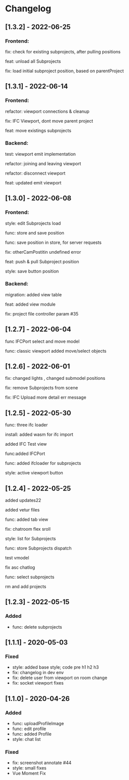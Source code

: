 # Changelog

## [1.3.2] - 2022-06-25

### Frontend:

fix: check for existing subprojects, after pulling positions

feat: unload all Subprojects

fix: load initial subproject position, based on parentProject

## [1.3.1] - 2022-06-14

### Frontend:

refactor: viewport connections & cleanup

fix: IFC Viewport, dont move parent project

feat: move existings subprojects

### Backend:

test: viewport emit implementation

refactor: joining and leaving viewport

refactor: disconnect viewport

feat: updated emit viewport


## [1.3.0] - 2022-06-08

### Frontend:

style: edit Subprojects load

func: store and save position

func: save position in store, for server requests

fix: otherCamPostitin undefined error

feat: push & pull Subproject position

style: save button position

### Backend:

migration: added view table

feat: added view module

fix: project file controller param #35

## [1.2.7] - 2022-06-04

func IFCPort select and move model

func: classic viewport added move/select objects

## [1.2.6] - 2022-06-01

fix: changed lights , changed submodel positions

fix: remove Subprojects from scene

fix: IFC Upload more detail err message


## [1.2.5] - 2022-05-30

func: three ifc loader

install: added wasm for ifc import

added IFC Test view

func:added IFCPort

func: added ifcloader for subprojects

style: active viewport button

## [1.2.4] - 2022-05-25

added updates22

added vetur files

func: added tab view

fix: chatroom flex sroll

style: list for Subprojects

func: store Subprojects dispatch

test vmodel

fix asc chatlog

func: select subprojects

rm and add projects

## [1.2.3] - 2022-05-15
### Added
- func: delete subprojects

## [1.1.1] - 2020-05-03
### Fixed
-  style: added base style; code pre h1 h2 h3
-  fix: changelog in dev env
-  fix: delete user from viewport on room change
-  fix: socket viewport fixes


## [1.1.0] - 2020-04-26
### Added
- func: uploadProfileImage
- func: edit profile
- func: added Profile
- style: chat list

### Fixed
- fix: screenshot annotate #44
- style: small fixes
- Vue Moment Fix
